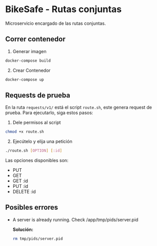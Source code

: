 # BikeSafe - Rutas conjuntas

Microservicio encargado de las rutas conjuntas.

## Correr contenedor

1. Generar imagen

  ```bash
  docker-compose build
  ```

2. Crear Contenedor

  ```bash
  docker-compose up
  ```
## Requests de prueba

En la ruta `requests/v1/` está el script `route.sh`, este genera request de prueba. Para ejecutarlo, siga estos pasos:

1. Dele permisos al script

  ```bash
  chmod +x route.sh
  ```
2. Ejecútelo y elija una petición

  ```bash
  ./route.sh [OPTION] [:id]
  ```

  Las opciones disponibles son:

  - PUT
  - GET
  - GET :id
  - PUT :id
  - DELETE :id

## Posibles errores

- A server is already running. Check /app/tmp/pids/server.pid

  **Solución:**

  ```bash
  rm tmp/pids/server.pid
  ```
